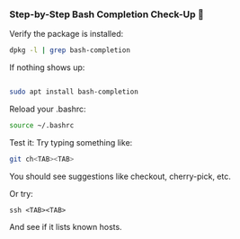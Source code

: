 ### Step-by-Step Bash Completion Check-Up 💅

Verify the package is installed:

```bash
dpkg -l | grep bash-completion
```

If nothing shows up:
```bash

sudo apt install bash-completion
```

Reload your .bashrc:

```bash
source ~/.bashrc
```

Test it:
Try typing something like:

```bash
git ch<TAB><TAB>
```

You should see suggestions like checkout, cherry-pick, etc.

Or try:

```
ssh <TAB><TAB>
```

And see if it lists known hosts.


